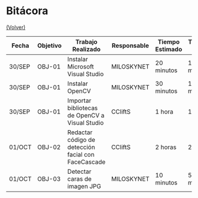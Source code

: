 # Bitácora

[(Volver)](../README.md)

| Fecha  | Objetivo  | Trabajo Realizado | Responsable | Tiempo Estimado | Tiempo Real |
|--------|-----------|-------------------|-------------|-----------------|-------------|
| 30/SEP | OBJ-01    | Instalar Microsoft Visual Studio  | MILOSKYNET   | 20 minutos   | 10 minutos |
| 30/SEP | OBJ-01    | Instalar OpenCV  | MILOSKYNET   | 30 minutos   | 10 minutos |
| 30/SEP | OBJ-01    | Importar bibliotecas de OpenCV a Visual Studio | CCliftS   | 1 hora   | 1 hora |
| 01/OCT | OBJ-02    | Redactar código de detección facial con FaceCascade | CCliftS   | 2 horas   | 2 horas |
| 01/OCT | OBJ-03    | Detectar caras de imagen JPG | MILOSKYNET   | 10 minutos | 5 minutos |

